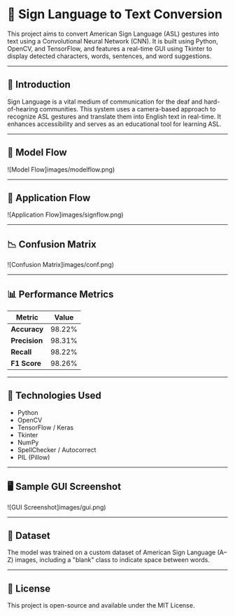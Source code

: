 # 🤟 Sign Language to Text Conversion

This project aims to convert American Sign Language (ASL) gestures into text using a Convolutional Neural Network (CNN). It is built using Python, OpenCV, and TensorFlow, and features a real-time GUI using Tkinter to display detected characters, words, sentences, and word suggestions.

---

## 📌 Introduction

Sign Language is a vital medium of communication for the deaf and hard-of-hearing communities. This system uses a camera-based approach to recognize ASL gestures and translate them into English text in real-time. It enhances accessibility and serves as an educational tool for learning ASL.

---

## 🧠 Model Flow
![Model Flow]images/modelflow.png)

---

## 🔁 Application Flow
![Application Flow]images/signflow.png)


---

## 📉 Confusion Matrix
![Confusion Matrix]images/conf.png)

---

## 📊 Performance Metrics

| Metric      | Value     |
|-------------|-----------|
| **Accuracy**| 98.22%    |
| **Precision** | 98.31% |
| **Recall**    | 98.22% |
| **F1 Score**  | 98.26% |


---

## 🚀 Technologies Used

- Python
- OpenCV
- TensorFlow / Keras
- Tkinter
- NumPy
- SpellChecker / Autocorrect
- PIL (Pillow)

---

## 🖥️ Sample GUI Screenshot

![GUI Screenshot]images/gui.png)

---

## 📁 Dataset

The model was trained on a custom dataset of American Sign Language (A–Z) images, including a "blank" class to indicate space between words.

---


## 📜 License

This project is open-source and available under the MIT License.

